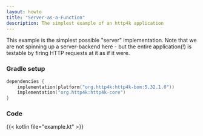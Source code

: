 ```yaml
---
layout: howto
title: "Server-as-a-Function"
description: The simplest example of an http4k application 
---
```

This example is the simplest possible "server" implementation. Note that we are not spinning up a server-backend here - but the entire application(!) is testable by firing HTTP requests at it as if it were.

### Gradle setup

```kotlin
dependencies {
    implementation(platform("org.http4k:http4k-bom:5.32.1.0"))
    implementation("org.http4k:http4k-core")
}
```

### Code

{{< kotlin file="example.kt" >}}
